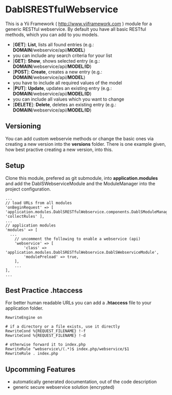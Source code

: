 DablSRESTfulWebservice
======================

This is a Yii Framework ( http://www.yiiframework.com ) module for a generic RESTful webservice.
By default you have all basic RESTful methods, which you can add to you models.
* [__GET__]: __List__, lists all found entries (e.g.: __DOMAIN__/webservice/api/__MODEL__)
 * you can include any search criteria for your list
* [__GET__]: __Show__, shows selected entry (e.g.: __DOMAIN__/webservice/api/__MODEL__/__ID__)
* [__POST__]: __Create__, creates a new entry (e.g.: __DOMAIN__/webservice/api/__MODEL__)
 * you have to include all required values of the model
* [__PUT__]: __Update__, updates an existing entry (e.g.: __DOMAIN__/webservice/api/__MODEL__/__ID__)
 * you can include all values which you want to change
* [__DELETE__]: __Delete__, deletes an existing entry (e.g.: __DOMAIN__/webservice/api/__MODEL__/__ID__)


Versioning
----------

You can add custom webservie methods or change the basic ones via creating a new version into the __versions__ folder. There is one example given, how best practive creating a new version, into this.


Setup
-----

Clone this module, prefered as git submodule, into __application.modules__ and add the DablSWebserviceModule and the ModuleManager into the project configuration.

```
...
// load URLs from all modules
'onBeginRequest' => [ 'application.modules.DablSRESTfulWebservice.components.DablSModuleManager', 'collectRules' ],
...
// application modules
'modules' => [
  ...
	// uncomment the following to enable a webservice (api)
	'webservice' => [
		'class' => 'application.modules.DablSRESTfulWebservice.DablSWebserviceModule',
		'modulePreload' => true,
	],
	...
],
...
```


Best Practice .htaccess
-----------------------

For better human readable URLs you can add a __.htaccess__ file to your application folder.

```
RewriteEngine on

# if a directory or a file exists, use it directly
RewriteCond %{REQUEST_FILENAME} !-f
RewriteCond %{REQUEST_FILENAME} !-d

# otherwise forward it to index.php
RewriteRule ^webservice\/(.*)$ index.php/webservice/$1
RewriteRule . index.php
```


Upcomming Features
------------------
* automatically generated documentation, out of the code description
* generic secure webservice solution (encrypted)
